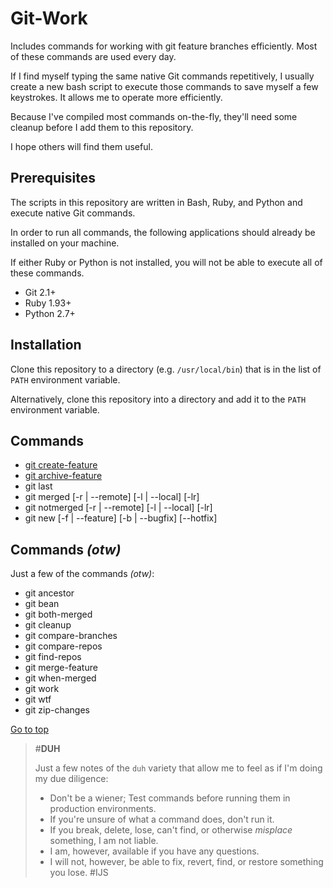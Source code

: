 <a name="top"/>

# Git-Work

Includes commands for working with git feature branches efficiently.
Most of these commands are used every day.

If I find myself typing the same native Git commands repetitively, I usually create a new bash script to execute
those commands to save myself a few keystrokes. It allows me to operate more efficiently.

Because I've compiled most commands on-the-fly, they'll need some cleanup before I add them to
this repository.

I hope others will find them useful.

## Prerequisites

The scripts in this repository are written in Bash, Ruby, and Python and execute native Git commands.

In order to run all commands, the following applications should already be installed on your machine.

If either Ruby or Python is not installed, you will not be able to execute all of these commands.

* Git 2.1+
* Ruby 1.93+
* Python 2.7+

## Installation

Clone this repository to a directory (e.g. `/usr/local/bin`) that is in the list of `PATH` environment variable.

Alternatively, clone this repository into a directory and add it to the `PATH` environment variable.

## Commands

* [git create-feature](https://github.com/oxocode/git-work/blob/master/man/git-create-feature.md)
* [git archive-feature](https://github.com/oxocode/git-work/blob/master/man/git-archive-feature.md)
* git last
* git merged [-r | --remote] [-l | --local] [-lr]
* git notmerged [-r | --remote] [-l | --local] [-lr]
* git new [-f | --feature] [-b | --bugfix] [--hotfix]

## Commands _(otw)_

Just a few of the commands _(otw)_:

* git ancestor
* git bean
* git both-merged
* git cleanup
* git compare-branches
* git compare-repos
* git find-repos
* git merge-feature
* git when-merged
* git work
* git wtf
* git zip-changes

[Go to top](#top)

> #**DUH**
>
>  Just a few notes of the `duh` variety that allow me to feel as if I'm doing my due diligence:
>
> * Don't be a wiener; Test commands before running them in production environments.
> * If you're unsure of what a command does, don't run it.
> * If you break, delete, lose, can't find, or otherwise _misplace_ something, I am not liable.
>  * I am, however, available if you have any questions.
>  * I will not, however, be able to fix, revert, find, or restore something you lose. #IJS
